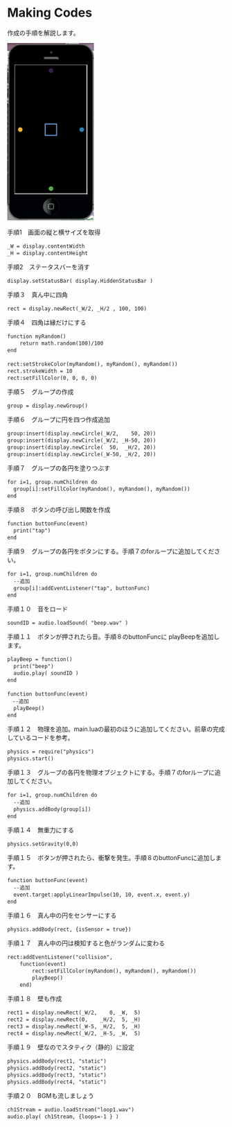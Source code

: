 # Making Codes

作成の手順を解説します。

<img src="img/physics4.png" width="200" />


手順1　画面の縦と横サイズを取得
```
_W = display.contentWidth
_H = display.contentHeight
```

手順2　ステータスバーを消す
```
display.setStatusBar( display.HiddenStatusBar )
```

手順３　真ん中に四角
```
rect = display.newRect(_W/2, _H/2 , 100, 100)
```

手順４　四角は縁だけにする
```
function myRandom()
	return math.random(100)/100
end

rect:setStrokeColor(myRandom(), myRandom(), myRandom())
rect.strokeWidth = 10
rect:setFillColor(0, 0, 0, 0)
```

手順５　グループの作成
```
group = display.newGroup()
```

手順６　グループに円を四つ作成追加
```
group:insert(display.newCircle(_W/2,    50, 20))
group:insert(display.newCircle(_W/2, _H-50, 20))
group:insert(display.newCircle(  50,  _H/2, 20))
group:insert(display.newCircle(_W-50, _H/2, 20))
```

手順７　グループの各円を塗りつぶす
```
for i=1, group.numChildren do
  group[i]:setFillColor(myRandom(), myRandom(), myRandom())
end
```

手順８　ボタンの呼び出し関数を作成
```
function buttonFunc(event)
  print("tap")
end
```

手順９　グループの各円をボタンにする。手順７のforループに追加してください。
```
for i=1, group.numChildren do
  --追加
  group[i]:addEventListener("tap", buttonFunc)
end
```

手順１０　音をロード
```
soundID = audio.loadSound( "beep.wav" )
```

手順１１　ボタンが押されたら音。手順８のbuttonFuncに playBeepを追加します。
```
playBeep = function()
  print("beep")
  audio.play( soundID )
end

function buttonFunc(event)
　--追加
  playBeep()
end
```

手順１２　物理を追加。main.luaの最初のほうに追加してください。前章の完成しているコードを参考。
```
physics = require("physics")
physics.start()
```

手順１３　グループの各円を物理オブジェクトにする。手順７のforループに追加してください。
```
for i=1, group.numChildren do
  --追加
  physics.addBody(group[i])
end
```

手順１４　無重力にする
```
physics.setGravity(0,0)
```

手順１５　ボタンが押されたら、衝撃を発生。手順８のbuttonFuncに追加します。
```
function buttonFunc(event)
  --追加
  event.target:applyLinearImpulse(10, 10, event.x, event.y)
end
```

手順１６　真ん中の円をセンサーにする
```
physics.addBody(rect, {isSensor = true})
```

手順１７　真ん中の円は検知すると色がランダムに変わる
```
rect:addEventListener("collision",
	function(event)
		rect:setFillColor(myRandom(), myRandom(), myRandom())
		playBeep()
	end)
```

手順１８　壁も作成
```
rect1 = display.newRect(_W/2,    0, _W,  5)
rect2 = display.newRect(0,    _H/2,  5, _H)
rect3 = display.newRect(_W-5, _H/2,  5, _H)
rect4 = display.newRect(_W/2, _H-5, _W,  5)
```

手順１９　壁なのでスタティク（静的）に設定
```
physics.addBody(rect1, "static")
physics.addBody(rect2, "static")
physics.addBody(rect3, "static")
physics.addBody(rect4, "static")
```

手順２０　BGMも流しましょう
```
ch1Stream = audio.loadStream("loop1.wav")
audio.play( ch1Stream, {loops=-1 } )
```
